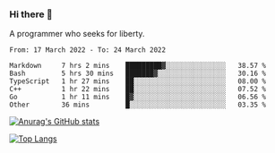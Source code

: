 ### Hi there 👋

<!--
**shejialuo/shejialuo** is a ✨ _special_ ✨ repository because its `README.md` (this file) appears on your GitHub profile.

Here are some ideas to get you started:

- 🔭 I’m currently working on ...
- 🌱 I’m currently learning ...
- 👯 I’m looking to collaborate on ...
- 🤔 I’m looking for help with ...
- 💬 Ask me about ...
- 📫 How to reach me: ...
- 😄 Pronouns: ...
- ⚡ Fun fact: ...
-->

A programmer who seeks for liberty.

<!--START_SECTION:waka-->

```text
From: 17 March 2022 - To: 24 March 2022

Markdown     7 hrs 2 mins    █████████▓░░░░░░░░░░░░░░░   38.57 %
Bash         5 hrs 30 mins   ███████▓░░░░░░░░░░░░░░░░░   30.16 %
TypeScript   1 hr 27 mins    ██░░░░░░░░░░░░░░░░░░░░░░░   08.00 %
C++          1 hr 22 mins    ██░░░░░░░░░░░░░░░░░░░░░░░   07.52 %
Go           1 hr 11 mins    █▓░░░░░░░░░░░░░░░░░░░░░░░   06.56 %
Other        36 mins         █░░░░░░░░░░░░░░░░░░░░░░░░   03.35 %
```

<!--END_SECTION:waka-->

[![Anurag's GitHub stats](https://github-readme-stats.vercel.app/api?username=shejialuo&show_icons=true&theme=dracula)](https://github.com/anuraghazra/github-readme-stats)

[![Top Langs](https://github-readme-stats.vercel.app/api/top-langs/?username=shejialuo&layout=compact&hide=javascript,html,css,typescript,tex)](https://github.com/anuraghazra/github-readme-stats)
